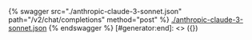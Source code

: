 [#generator:start]: <> ({ "template": "openapi" })
{% swagger src="./anthropic-claude-3-sonnet.json" path="/v2/chat/completions" method="post" %}
[./anthropic-claude-3-sonnet.json](./anthropic-claude-3-sonnet.json)
{% endswagger %}
[#generator:end]: <> ({})